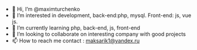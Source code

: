 - 👋 Hi, I’m @maximturchenko
- 👀 I’m interested in development, back-end:php, mysql. Front-end: js, vue js.
- 🌱 I’m currently learning php, back-end, js, front-end
- 💞️ I’m looking to collaborate on interesting company with good projects
- 📫 How to reach me contact : maksarik1@yandex.ru

<!---
maximturchenko/maximturchenko is a ✨ special ✨ repository because its `README.md` (this file) appears on your GitHub profile.
You can click the Preview link to take a look at your changes.
--->

